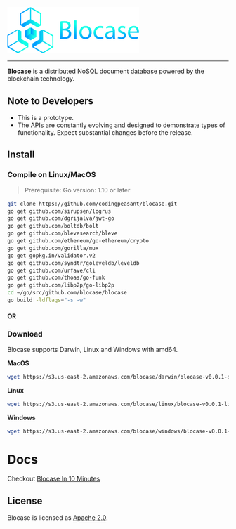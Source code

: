 <a href="https://www.blocase.com">
	<img width="300" src="./blocase-full-logo.png" alt="Blocase Logo" />
</a>
<hr/>

__Blocase__ is a distributed NoSQL document database powered by the blockchain technology.

## Note to Developers
* This is a prototype.
* The APIs are constantly evolving and designed to demonstrate types of functionality. Expect substantial changes before the release.

## Install

### Compile on Linux/MacOS
> Prerequisite: Go version: 1.10 or later
```bash
git clone https://github.com/codingpeasant/blocase.git
go get github.com/sirupsen/logrus
go get github.com/dgrijalva/jwt-go
go get github.com/boltdb/bolt
go get github.com/blevesearch/bleve
go get github.com/ethereum/go-ethereum/crypto
go get github.com/gorilla/mux
go get gopkg.in/validator.v2
go get github.com/syndtr/goleveldb/leveldb
go get github.com/urfave/cli
go get github.com/thoas/go-funk
go get github.com/libp2p/go-libp2p
cd ~/go/src/github.com/blocase/blocase
go build -ldflags="-s -w"
```
#### OR
### Download

Blocase supports Darwin, Linux and Windows with amd64.

__MacOS__
```bash
wget https://s3.us-east-2.amazonaws.com/blocase/darwin/blocase-v0.0.1-darwin
```
__Linux__
```bash
wget https://s3.us-east-2.amazonaws.com/blocase/linux/blocase-v0.0.1-linux
```
__Windows__
```bash
wget https://s3.us-east-2.amazonaws.com/blocase/windows/blocase-v0.0.1-win64.exe
```

# Docs
Checkout [Blocase In 10 Minutes](https://www.blocase.com/docs/#/)

## License
Blocase is licensed as [Apache 2.0](https://github.com/codingpeasant/blocase/blob/master/LICENSE).
